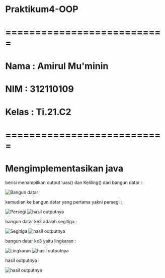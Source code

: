 # Praktikum4-OOP
# ===========================
# Nama  :  Amirul Mu'minin
# NIM   :  312110109
# Kelas :  Ti.21.C2
# ===========================


# Mengimplementasikan java

berisi menampilkan output luas() dan Keliling() dari bangun datar :

![Bangun datar](https://user-images.githubusercontent.com/116171779/200776226-814215e1-61b8-4225-9267-f83f16ee958b.png)

kemudian ke bangun datar yang pertama yakni persegi :

![Persegi](https://user-images.githubusercontent.com/116171779/200776340-562faddf-8261-4c32-9844-80e435311e5b.png)
![hasil outputnya](https://user-images.githubusercontent.com/116171779/200780526-dfed9b06-2960-4f18-a75e-d94d7a170112.png)


bangun datar ke2 adalah segitiga :

![Segitiga](https://user-images.githubusercontent.com/116171779/200776782-9cc7e189-8c95-40c7-84cb-26bee1ac6b16.png)
![hasil outputnya](https://user-images.githubusercontent.com/116171779/200780629-b2ef6122-49e9-4055-8d79-a39b4cd0c8ea.png)


bangun datar ke3 yaitu lingkaran :

![Lingkaran](https://user-images.githubusercontent.com/116171779/200777547-2c2dedb1-137d-42d1-bd49-eb6b684e26bf.png)
![hasil outputnya](https://user-images.githubusercontent.com/116171779/200780722-1066f360-c7df-471e-9a36-b9c1ba9998a1.png)


hasil outputnya :

![hasil outputnya](https://user-images.githubusercontent.com/116171779/200777645-a15f6ff6-a601-4bd0-8295-66646a1bab39.png)
